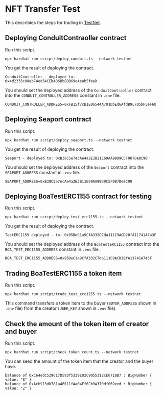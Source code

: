 # NFT Transfer Test

This describies the steps for trading in [TestNet](https://testnet.boascan.io).

## Deploying ConduitContraoller contract
Run this script.
```
npx hardhat run script/deploy_conduit.ts --network testnet
```
You get the result of deploying the contract.
```
ConduitController - deployed to: 0x4d2335c88eb74ed54CEbA06Bb8DB69c4eab5feaD

```

You should set the deployed address of the `ConduitContraoller` contract into the `CONDUIT_CONTROLLER_ADDRESS` constant in `.env` file.
```
CONDUIT_CONTROLLER_ADDRESS=0xFB15f7cB1E06544A791DbEd6AfdB9C705bF5eF60
```

## Deploying Seaport contract
Run this script.
```
npx hardhat run script/deploy_seaport.ts --network testnet
```
You get the result of deploying the contract.
```
Seaport - deployed to: 0xB38C5e7ecAe4a2E3B11E69AA98D9C5F087De8C90
```

You should set the deployed address of the `Seaport` contract into the `SEAPORT_ADDRESS` constant in `.env` file.
```
SEAPORT_ADDRESS=0xB38C5e7ecAe4a2E3B11E69AA98D9C5F087De8C90
```

## Deploying BoaTestERC1155 contract for testing
Run this script.
```
npx hardhat run script/deploy_test_erc1155.ts --network testnet
```
You get the result of deploying the contract.
```
TestERC1155 deployed - to: 0x95DeC1a9CfA332C7da111C9ACD28fA11741A743F
```

You should set the deployed address of the `BoaTestERC1155` contract into the `BOA_TEST_ERC1155_ADDRESS` constant in `.env` file.
```
BOA_TEST_ERC1155_ADDRESS=0x95DeC1a9CfA332C7da111C9ACD28fA11741A743F
```

## Trading BoaTestERC1155 a token item
Run this script.
```
npx hardhat run script/trade_test_erc1155.ts --network testnet
```
This command transfers a token item to the buyer (`BUYER_ADDRESS` shown in `.env` file) from the creator (`USER_KEY` shown in `.env` file).

## Check the amount of the token item of creator and buyer
Run this script.
```
npx hardhat run script/check_token_count.ts --network testnet
```
You can seed the amount of the token item that the creator and the buyer have.
```
balance of 0xC64edC529C17D593f5339E02C9055312cE0718B7 : BigNumber { value: "8" }
balance of 0xAcb913db781a46611fAa04Ff6Cb9A370df069eed : BigNumber { value: "2" }
```
